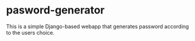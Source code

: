# pasword-generator

This is a simple Django-based webapp that generates password according to the users choice. 
